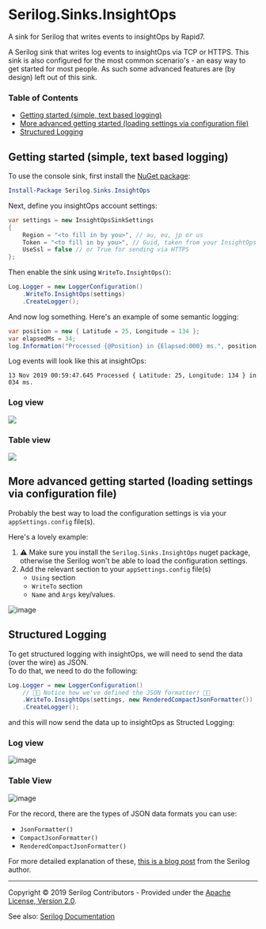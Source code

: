 # Serilog.Sinks.InsightOps

A sink for Serilog that writes events to insightOps by Rapid7.
 

A Serilog sink that writes log events to insightOps via TCP or HTTPS. This sink is also configured for the most common scenario's - an easy way to get started for most people. As such some advanced features are (by design) left out of this sink.

### Table of Contents
- [Getting started (simple, text based logging)](#getting-started-simple-text-based-logging)
- [More advanced getting started (loading settings via configuration file)](#more-advanced-getting-started-loading-settings-via-configuration-file)
- [Structured Logging](#-Structured-Logging)

## Getting started (simple, text based logging)

To use the console sink, first install the [NuGet package](https://nuget.org/packages/serilog.sinks.insightops):

```powershell
Install-Package Serilog.Sinks.InsightOps
```

Next, define you insightOps account settings:

```csharp
var settings = new InsightOpsSinkSettings
{
    Region = "<to fill in by you>", // au, eu, jp or us
    Token = "<to fill in by you>", // Guid, taken from your InsightOps log account
    UseSsl = false // or True for sending via HTTPS
};
```

Then enable the sink using `WriteTo.InsightOps()`:

```csharp
Log.Logger = new LoggerConfiguration()
    .WriteTo.InsightOps(settings)
    .CreateLogger();
```

And now log something. Here's an example of some semantic logging:

```csharp
var position = new { Latitude = 25, Longitude = 134 };
var elapsedMs = 34;
log.Information("Processed {@Position} in {Elapsed:000} ms.", position, elapsedMs);
```

Log events will look like this at insightOps:

```
13 Nov 2019 00:59:47.645 Processed { Latitude: 25, Longitude: 134 } in 034 ms.
```

### Log view
![](https://i.imgur.com/DxlKNA4.jpg)

### Table view
![](https://imgur.com/h0x5el3.jpg)

## More advanced getting started (loading settings via configuration file)

Probably the best way to load the configuration settings is via your `appSettings.config` file(s).

Here's a lovely example:

1. ⚠ Make sure you install the `Serilog.Sinks.InsightOps` nuget package, otherwise the Serilog won't be able to load the configuration settings.
2. Add the relevant section to your `appSettings.config` file(s)
    - `Using` section
    - `WriteTo` section
    - `Name` and `Args` key/values.

![image](https://user-images.githubusercontent.com/899878/148729173-f2a6f368-15fa-4c61-930a-9432bcf34957.png)


## Structured Logging

To get structured logging with insightOps, we will need to send the data (over the wire) as JSON.  
To do that, we need to do the following:

```csharp
Log.Logger = new LoggerConfiguration()
    // 🤘🏻 Notice how we've defined the JSON formatter! 🤘🏻
    .WriteTo.InsightOps(settings, new RenderedCompactJsonFormatter())
    .CreateLogger();
```

and this will now send the data up to insightOps as Structed Logging:

### Log view
![image](https://user-images.githubusercontent.com/899878/147096634-9fb3a69a-7784-44ba-8918-287d6536ff82.png)

### Table View
![image](https://user-images.githubusercontent.com/899878/147096758-e1868a51-6b14-499c-9049-7503c98e4c47.png)

For the record, there are the types of JSON data formats you can use:

- `JsonFormatter()`
- `CompactJsonFormatter()`
- `RenderedCompactJsonFormatter()`

For more detailed explanation of these, [this is a blog post](https://nblumhardt.com/2016/07/serilog-2-0-json-improvements/) from the Serilog author.

---


Copyright &copy; 2019 Serilog Contributors - Provided under the [Apache License, Version 2.0](http://apache.org/licenses/LICENSE-2.0.html).

See also: [Serilog Documentation](https://github.com/serilog/serilog/wiki)
